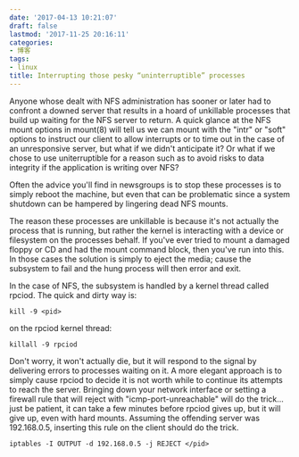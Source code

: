 ```yaml
---
date: '2017-04-13 10:21:07'
draft: false
lastmod: '2017-11-25 20:16:11'
categories:
- 博客
tags:
- linux
title: Interrupting those pesky “uninterruptible” processes
---
```


Anyone whose dealt with NFS administration has sooner or later had to confront a downed server that results in a hoard of unkillable processes that build up waiting for the NFS server to return. A quick glance at the NFS mount options in mount(8) will tell us we can mount with the "intr" or "soft" options to instruct our client to allow interrupts or to time out in the case of an unresponsive server, but what if we didn't anticipate it? Or what if we chose to use uniterruptible for a reason such as to avoid risks to data integrity if the application is writing over NFS?

Often the advice you'll find in newsgroups is to stop these processes is to simply reboot the machine, but even that can be problematic since a system shutdown can be hampered by lingering dead NFS mounts.

The reason these processes are unkillable is because it's not actually the process that is running, but rather the kernel is interacting with a device or filesystem on the processes behalf. If you've ever tried to mount a damaged floppy or CD and had the mount command block, then you've run into this. In those cases the solution is simply to eject the media; cause the subsystem to fail and the hung process will then error and exit.

In the case of NFS, the subsystem is handled by a kernel thread called rpciod. The quick and dirty way is:

    kill -9 <pid>

on the rpciod kernel thread:

    killall -9 rpciod

Don't worry, it won't actually die, but it will respond to the signal by delivering errors to processes waiting on it. A more elegant approach is to simply cause rpciod to decide it is not worth while to continue its attempts to reach the server. Bringing down your network interface or setting a firewall rule that will reject with "icmp-port-unreachable" will do the trick... just be patient, it can take a few minutes before rpciod gives up, but it will give up, even with hard mounts. Assuming the offending server was 192.168.0.5, inserting this rule on the client should do the trick.

    iptables -I OUTPUT -d 192.168.0.5 -j REJECT </pid>